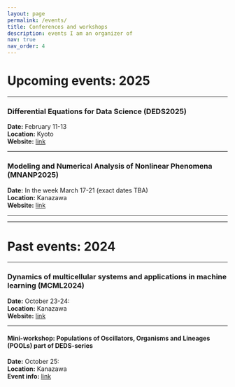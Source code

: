 ```yaml
---
layout: page
permalink: /events/
title: Conferences and workshops
description: events I am an organizer of
nav: true
nav_order: 4
---
```



<h1>
Upcoming events: 2025
</h1>

<hr />

<h3> Differential Equations for Data Science (DEDS2025) </h3>

**Date:** February 11-13 <br>
**Location:** Kyoto <br>
**Website:** [link](https://sites.google.com/view/deds2025/home)  <br>

<hr />

<h3> Modeling and Numerical Analysis of Nonlinear Phenomena (MNANP2025) </h3>

**Date:** In the week March 17-21 (exact dates TBA) <br>
**Location:** Kanazawa <br>
**Website:** [link](https://jftrabago.github.io/MNANP2025/) <br>

<hr />
<hr />


<h1>
Past events: 2024
</h1>

<hr />


<h3>
Dynamics of multicellular systems and applications in machine learning (MCML2024)
</h3>

**Date:** October 23-24:  <br>
**Location:**  Kanazawa    <br>
**Website:** [link](https://sites.google.com/view/kanazawa24mcml)<br>

<hr />

<h4>
Mini-workshop: Populations of Oscillators, Organisms and Lineages (POOLs) part of DEDS-series
</h4>

**Date:** October 25:  <br>
**Location:**  Kanazawa  <br>
**Event info:** [link](https://mathowl.github.io/tgdejong/news/announcement_15/)<br>


